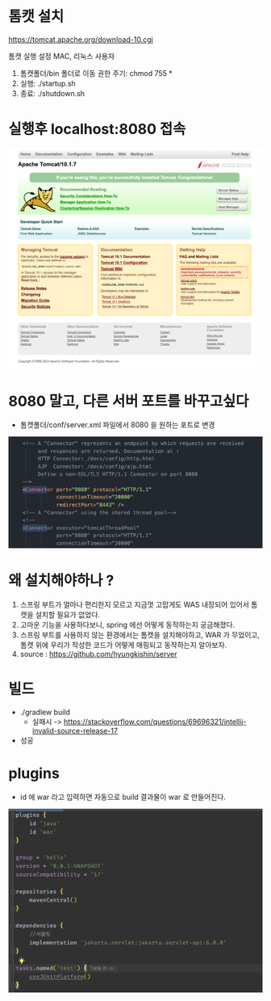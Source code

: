 # 톰캣 설치
https://tomcat.apache.org/download-10.cgi

톰캣 실행 설정 MAC, 리눅스 사용자
1. 톰캣폴더/bin 폴더로 이동 권한 주기: chmod 755 * 
2. 실행: ./startup.sh 
3. 종료: ./shutdown.sh

# 실행후 localhost:8080 접속
![](images/b606be83.png)

# 8080 말고, 다른 서버 포트를 바꾸고싶다
- 톰캣폴더/conf/server.xml 파일에서 8080 을 원하는 포트로 변경

![](images/b74d9da2.png)

# 왜 설치해야하나 ?
1. 스프링 부트가 얼마나 편리한지 모르고 지금껏 고맙게도 WAS 내장되어 있어서 톰캣을 설치할 필요가 없었다.
2. 고마운 기능을 사용하다보니, spring 에선 어떻게 동작하는지 궁금해졌다.
3. 스프링 부트를 사용하지 않는 환경에서는 톰캣을 설치해야하고, WAR 가 무었이고, 톰캣 위에 우리가 작성한 코드가 어떻게 매핑되고 동작하는지 알아보자.
4. source : https://github.com/hyungkishin/server

# 빌드
- ./gradlew build
  - 실패시 -> https://stackoverflow.com/questions/69696321/intellij-invalid-source-release-17
- 성공 

# plugins
- id 에 war 라고 입력하면 자동으로 build 결과물이 war 로 만들어진다. 

![](images/804c5948.png)

